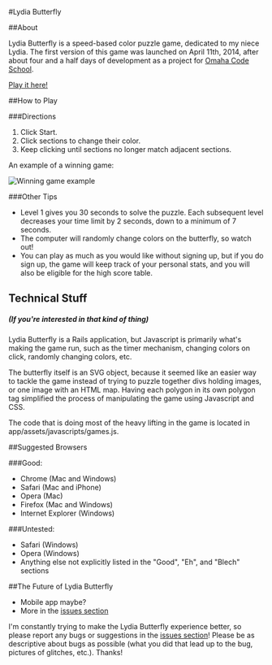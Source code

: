 #Lydia Butterfly

##About

Lydia Butterfly is a speed-based color puzzle game, dedicated to my niece Lydia. The first version of this game was launched on April 11th, 2014, after about four and a half days of development as a project for [Omaha Code School](https://github.com/omahacodeschool).

[Play it here!](http://lydiab.herokuapp.com/)

##How to Play

###Directions

1. Click Start.
2. Click sections to change their color.
3. Keep clicking until sections no longer match adjacent sections.

An example of a winning game:

![Winning game example](https://31.media.tumblr.com/f2425ce66787230b819556b2d03858fc/tumblr_inline_n40a8mXizS1s6jjx7.jpg)

###Other Tips

- Level 1 gives you 30 seconds to solve the puzzle. Each subsequent level decreases your time limit by 2 seconds, down to a minimum of 7 seconds.
- The computer will randomly change colors on the butterfly, so watch out!
- You can play as much as you would like without signing up, but if you do sign up, the game will keep track of your personal stats, and you will also be eligible for the high score table.

## Technical Stuff
##### (If you're interested in that kind of thing)

Lydia Butterfly is a Rails application, but Javascript is primarily what's making the game run, such as the timer mechanism, changing colors on click, randomly changing colors, etc.

The butterfly itself is an SVG object, because it seemed like an easier way to tackle the game instead of trying to puzzle together divs holding images, or one image with an HTML map. Having each polygon in its own polygon tag simplified the process of manipulating the game using Javascript and CSS.

The code that is doing most of the heavy lifting in the game is located in app/assets/javascripts/games.js.

##Suggested Browsers

###Good:
- Chrome (Mac and Windows)
- Safari (Mac and iPhone)
- Opera (Mac)
- Firefox (Mac and Windows)
- Internet Explorer (Windows)

###Untested:
- Safari (Windows)
- Opera (Windows)
- Anything else not explicitly listed in the "Good", "Eh", and "Blech" sections

##The Future of Lydia Butterfly

- Mobile app maybe?
- More in the [issues section](https://github.com/Caraheacock/butterflies/issues?state=open)

I'm constantly trying to make the Lydia Butterfly experience better, so please report any bugs or suggestions in the [issues section](https://github.com/Caraheacock/butterflies/issues?state=open)! Please be as descriptive about bugs as possible (what you did that lead up to the bug, pictures of glitches, etc.). Thanks!

